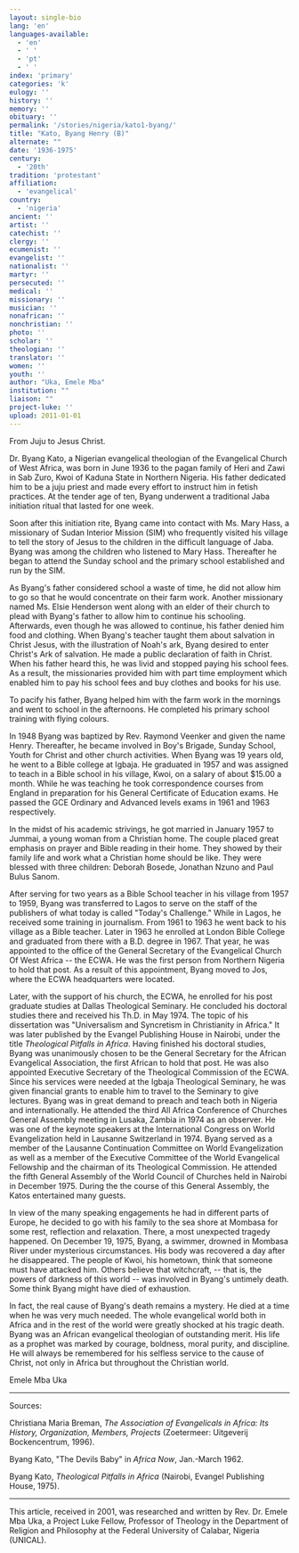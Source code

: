 ```yaml
---
layout: single-bio
lang: 'en'
languages-available:
  - 'en'
  - ' '
  - 'pt'
  - ' '
index: 'primary'
categories: 'k'
eulogy: ''
history: ''
memory: ''
obituary: ''
permalink: '/stories/nigeria/kato1-byang/'
title: "Kato, Byang Henry (B)"
alternate: ""
date: '1936-1975'
century:
  - '20th'
tradition: 'protestant'
affiliation:
  - 'evangelical'
country:
  - 'nigeria'
ancient: ''
artist: ''
catechist: ''
clergy: ''
ecumenist: ''
evangelist: ''
nationalist: ''
martyr: ''
persecuted: ''
medical: ''
missionary: ''
musician: ''
nonafrican: ''
nonchristian: ''
photo: ''
scholar: ''
theologian: ''
translator: ''
women: ''
youth: ''
author: "Uka, Emele Mba"
institution: ""
liaison: ""
project-luke: ''
upload: 2011-01-01
---
```




From Juju to Jesus Christ.

Dr. Byang Kato, a Nigerian evangelical theologian of the Evangelical Church of West Africa, was born in June 1936 to the pagan family of Heri and Zawi in Sab Zuro, Kwoi of Kaduna State in Northern Nigeria.  His father dedicated him to be a juju priest and made every effort to instruct him in fetish practices. At the tender age of ten, Byang underwent a traditional Jaba initiation ritual that lasted for one week.

Soon after this initiation rite, Byang came into contact with Ms. Mary Hass, a missionary of   Sudan Interior Mission (SIM) who frequently visited his village to tell the story of Jesus to the children in the difficult language of Jaba. Byang was among the children who listened to Mary Hass.  Thereafter he began to attend the Sunday school and the primary school established and run by the SIM.

As Byang's father considered school a waste of time, he did not allow him to go so that he would concentrate on their farm work. Another missionary named Ms. Elsie Henderson went along with an elder of their church to plead  with Byang's father to allow him to continue his schooling. Afterwards, even though he was allowed to continue, his father denied him food and clothing.  When Byang's teacher taught them about salvation in Christ Jesus, with the illustration of Noah's ark, Byang desired to enter Christ's Ark of salvation.  He made a public declaration of faith in Christ. When his father heard this, he was livid and stopped paying his school fees. As a result, the missionaries provided him with part time employment which enabled him to pay his school fees and buy clothes and books for his use.

To pacify his father, Byang helped him with the farm work in the mornings and went to school in the afternoons.  He completed his primary school training with flying colours.

In 1948 Byang was baptized by Rev. Raymond Veenker and given the name Henry.  Thereafter, he became involved in Boy's Brigade, Sunday School, Youth for Christ and other church activities.  When Byang was  19 years old, he went to a Bible college at Igbaja.  He graduated in 1957 and was assigned to teach in a Bible school in his village, Kwoi, on a salary of about $15.00 a month. While he was teaching he took correspondence courses from England in preparation for his General Certificate of Education exams. He passed the GCE Ordinary and Advanced levels exams in 1961 and 1963 respectively.

In the midst of his academic strivings, he got married in January 1957 to Jummai, a young woman from a Christian home.  The couple placed great emphasis on prayer and Bible reading in their home. They showed by their family life and work what a Christian home should be like. They were blessed with three children: Deborah Bosede, Jonathan Nzuno and Paul Bulus Sanom.

After serving for two years as a Bible School teacher in his village from 1957 to 1959, Byang was transferred to Lagos to serve on the staff of the publishers of what today is called "Today's Challenge."  While in Lagos, he received some training in journalism. From 1961 to 1963 he went back to his village as a Bible teacher. Later in 1963  he enrolled at London Bible College and graduated from there with a B.D. degree in 1967.  That year, he was appointed to the office of the General Secretary of the Evangelical Church Of West Africa -- the ECWA. He was the first person from Northern Nigeria to hold that post.  As a result of this appointment, Byang moved to Jos, where the ECWA headquarters were located.

Later, with the support of his church, the ECWA, he enrolled for his post graduate studies at Dallas Theological Seminary.  He concluded his doctoral studies there and received his Th.D. in May 1974.  The topic of his dissertation was "Universalism and Syncretism in Christianity in Africa." It was later published by the Evangel Publishing House in Nairobi, under the title *Theological Pitfalls in Africa*.  Having finished his doctoral studies, Byang was unanimously chosen to be the General Secretary for the African Evangelical Association, the first African to hold that post.  He was also appointed Executive Secretary of the Theological Commission of the ECWA. Since his services were  needed at the Igbaja Theological Seminary, he was given financial grants to enable him to travel to the Seminary to give lectures.  Byang was in great demand to preach and teach both in Nigeria and internationally.  He attended the third All Africa Conference of Churches General Assembly meeting in Lusaka, Zambia in 1974 as an observer.  He was one of the keynote speakers at the International Congress on World Evangelization held in Lausanne Switzerland in 1974.  Byang served as a member of the Lausanne Continuation Committee on World Evangelization as well as a member of the Executive Committee of the World Evangelical Fellowship and the chairman of its Theological Commission.  He attended the fifth General Assembly of the World Council of Churches held in Nairobi in December 1975.  During the the course of this General Assembly, the Katos entertained many guests.

In view of the many speaking engagements he had in different parts of Europe, he decided to go with his family to the sea shore at Mombasa for some rest, reflection and relaxation.  There, a most unexpected tragedy happened.  On December 19, 1975, Byang, a swimmer, drowned in Mombasa River under mysterious circumstances.  His body was recovered a day after he disappeared.  The people of Kwoi, his hometown, think that someone must have attacked him.  Others believe that witchcraft, -- that is, the powers of darkness of this world -- was involved in Byang's untimely death. Some think Byang might have died of exhaustion.

In fact, the real cause of Byang's death remains a mystery.  He died at a time when he was very much needed. The whole evangelical world both in Africa and in the rest of the world were greatly shocked at his tragic death.  Byang was an African evangelical theologian of outstanding merit. His life as a prophet was marked by courage, boldness, moral purity, and discipline.  He will always be remembered for his selfless service to the cause of Christ, not only in Africa but throughout the Christian world.

Emele Mba Uka

---

Sources:

Christiana Maria Breman, *The Association of Evangelicals in Africa: Its History, Organization, Members, Projects* (Zoetermeer: Uitgeverij  Bockencentrum, 1996).

Byang Kato, "The Devils Baby" in *Africa Now*, Jan.-March 1962.

Byang Kato,  *Theological Pitfalls in Africa*  (Nairobi, Evangel Publishing House, 1975).

---

This article, received in 2001, was researched and written by Rev. Dr. Emele Mba Uka, a Project Luke Fellow, Professor of Theology in the Department of Religion and Philosophy at the Federal University of Calabar, Nigeria (UNICAL).